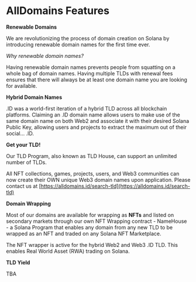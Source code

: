 # AllDomains Features

**Renewable Domains**

We are revolutionizing the process of domain creation on Solana by introducing renewable domain names for the first time ever.

_Why renewable domain names?_

Having renewable domain names prevents people from squatting on a whole bag of domain names. Having multiple TLDs with renewal fees ensures that there will always be at least one domain name you are looking for available.



**Hybrid Domain Names**

.ID was a world-first iteration of a hybrid TLD across all blockchain platforms. Claiming an .ID domain name allows users to make use of the same domain name on both Web2 and associate it with their desired Solana Public Key, allowing users and projects to extract the maximum out of their social… .ID.



**Get your TLD!**

Our TLD Program, also known as TLD House, can support an unlimited number of TLDs.

All NFT collections, games, projects, users, and Web3 communities can now create their OWN unique Web3 domain names upon application. Please contact us at [https://alldomains.id/search-tld](https://alldomains.id/search-tld)



**Domain Wrapping**

Most of our domains are available for wrapping as **NFTs** and listed on secondary markets through our own NFT Wrapping contract - NameHouse - a Solana Program that enables any domain from any new TLD to be wrapped as an NFT and traded on any Solana NFT Marketplace.

The NFT wrapper is active for the hybrid Web2 and Web3 .ID TLD. This enables Real World Asset (RWA) trading on Solana.



**TLD Yield**

TBA
